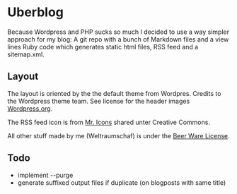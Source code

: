 # Uberblog

Because Wordpress and PHP sucks so much I decided to use a way simpler
approach for my blog: A git repo with a bunch of Markdown files and
a view lines Ruby code which generates static html files, RSS feed
and a sitemap.xml.

## Layout
The layout is oriented by the the default theme from Wordpres. 
Credits to the Wordpress theme team. See license for the header 
images [Wordpress.org](http://wordpress.org).

The RSS feed icon is from [Mr. Icons](http://www.mricons.com)
shared unter Creative Commons.

All other stuff made by me (Weltraumschaf) is under the 
[Beer Ware License](http://www.weltraumschaf.de/the-beer-ware-license.txt).

## Todo

- implement --purge
- generate suffixed output files if duplicate (on blogposts with same title)